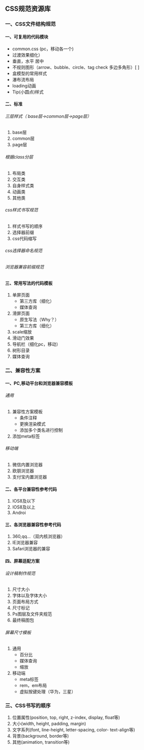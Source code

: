 ## CSS规范资源库

### 一、CSS文件结构规范

#### 一、可复用的代码模块
* common.css (pc，移动各一个)
* 过渡效果细化）
* 垂直，水平 居中
* 不规则图形（arrow、bubble、circle、tag check 多边多角形）[ ]
* 盒模型的常用样式
* 瀑布流布局
* loading动画
* Tip(小圆点)样式

#### 二、标准

###### 三层样式（ base层->common层->page层）
   1. base层
   2. common层
   3. page层
###### 根据class分层
   1. 布局类
   2. 交互类
   3. 自身样式类
   4. 动画类
   5. 其他类
###### css样式书写规范
   1. 样式书写的顺序
   2. 选择器前缀
   3. css代码缩写
###### css选择器命名规范

###### 浏览器兼容前缀规范

#### 三、常用写法的代码模板
   1. 单屏页面
   	  * 第三方库（细化）
   	  * 媒体查询
   2. 滑屏页面
   	  * 原生写法（Why？）
   	  * 第三方库（细化）
   3. scale缩放
   4. 滑动门效果
   5. 导航栏（细化pc，移动）
   6. 树形目录
   7. 媒体查询


### 二、兼容性方案

#### 一、PC,移动平台和浏览器兼容模板

###### 通用

   1. 兼容性方案模板
       * 条件注释
       * 更换渲染模式
       * 添加多个类名进行控制
   2. 添加meta标签

###### 移动端

   1. 微信内置浏览器
   2. 欧朋浏览器
   3. 支付宝内置浏览器


#### 二、各平台兼容性参考代码

   1. IOS8及以下
   2. IOS8及以上
   3. Androi

#### 三、各浏览器兼容性参考代码

   1. 360,qq...（双内核浏览器）
   2. IE浏览器兼容
   3. Safari浏览器的兼容

#### 四、屏幕适配方案

###### 设计稿制作规范
   1. 尺寸大小
   2. 字体以及字体大小
   3. 页面布局方式
   4. 尺寸标记
   5. Ps图层及文件夹规范
   6. 最终稿图包

###### 屏幕尺寸模板
   1. 通用
      * 百分比
      * 媒体查询
      * 缩放
   2. 移动端
   	  * meta标签
      * rem，em布局
      * 虚拟按键处理（华为，三星）

### 三、CSS书写的顺序
1. 位置属性(position, top, right, z-index, display, float等)
2. 大小(width, height, padding, margin)
3. 文字系列(font, line-height, letter-spacing, color- text-align等)
4. 背景(background, border等)
5. 其他(animation, transition等)







